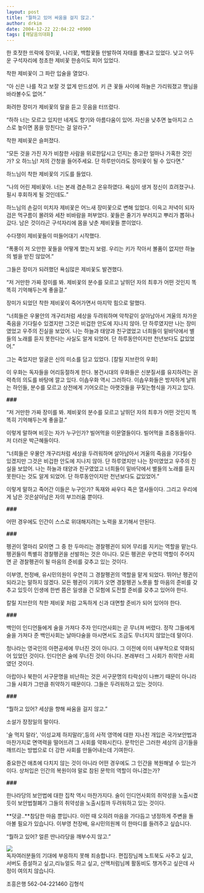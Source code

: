 ```yaml
---
layout: post
title: "뭘하고 있어 싸움을 걸지 않고."
author: drkim
date: 2004-12-22 22:04:22 +0900
tags: [깨달음의대화]
---
```

한 호젓한 뜨락에 장미꽃, 나리꽃, 백합꽃들 만발하여 자태를 뽐내고 있었다. 낮고 어두운 구석자리에 청초한 제비꽃 한송이도 피어 있었다. 
  
  
착한 제비꽃이 그 파란 입술을 열었다.    
  
“아 신은 나를 작고 보잘 것 없게 만드셨어. 키 큰 꽃들 사이에 하늘은 가리워졌고 햇님을 바라볼수도 없어.”    
  
화려한 장미가 제비꽃의 말을 듣고 웃음을 터뜨렸다.    
  
“하하 너는 모르고 있지만 네게도 향기와 아름다움이 있어. 자신을 낮추면 높아지고 스스로 높이면 몸을 망친다는 걸 알라구.”    
  
착한 제비꽃은 슬퍼졌다.    
  
“모든 것을 가진 자가 비참한 사람을 위로한답시고 던지는 충고란 얼마나 가혹한 것인가? 오 하느님! 저의 간청을 들어주세요. 단 하루만이라도 장미꽃이 될 수 있다면.”    
  
하느님이 착한 제비꽃의 기도를 들었다.    
  
“나의 어린 제비꽃아. 너는 본래 겸손하고 온유하였다. 욕심이 생겨 정신이 흐려졌구나. 필시 후회하게 될 것인데도.”    
  
하느님의 손길이 미치자 제비꽃은 어느새 장미꽃으로 변해 있었다. 이윽고 저녁이 되자 검은 먹구름이 몰려와 세찬 비바람을 퍼부었다. 꽃들은 줄기가 부러지고 뿌리가 뽑혀나갔다. 남은 것이라곤 구석자리에 몸을 낮춘 제비꽃들 뿐이었다.    
  
수다쟁이 제비꽃들이 떠들어대기 시작했다.    
  
“폭풍이 저 오만한 꽃들을 어떻게 했는지 보렴. 우리는 키가 작아서 볼품이 없지만 하늘의 벌을 받진 않았어.”    
  
그들은 장미가 되려했던 욕심많은 제비꽃도 발견했다.    
  
“저 거만한 가짜 장미를 봐. 제비꽃의 분수를 모르고 날뛰던 자의 최후가 어떤 것인지 똑똑히 기억해두는게 좋을걸.”    
  
장미가 되었던 착한 제비꽃이 죽어가면서 마지막 힘으로 말했다. 
  
  
“너희들은 우물안의 개구리처럼 세상을 두려워하며 악착같이 살아남아서 겨울의 차가운 죽음을 기다릴수 있겠지만 그것은 비겁한 안도에 지나지 않아. 단 하루였지만 나는 장미였었고 우주의 진실을 보았어. 나는 하늘과 태양과 친구였었고 너희들이 밑바닥에서 별들의 노래를 듣지 못한다는 사실도 알게 되었어. 단 하루동안이지만 천년보다도 값있었어.”    
  
그는 죽었지만 얼굴은 신의 미소를 담고 있었다. [칼릴 지브란의 우화]    
  
이 우화는 독자들을 어리둥절하게 한다. 봉건시대의 우화들은 신분질서를 유지하려는 권력측의 의도를 바탕에 깔고 있다. 이솝우화 역시 그러하다. 이솝우화들은 방자하게 날뛰는 하인들, 분수를 모르고 상전에게 기어오르는 아랫것들을 꾸짖는형식을 가지고 있다.    
  
**###**   
  
“저 거만한 가짜 장미를 봐. 제비꽃의 분수를 모르고 날뛰던 자의 최후가 어떤 것인지 똑똑히 기억해두는게 좋을걸.”    
  
이렇게 말하며 비웃는 자가 누구인가? 빌어먹을 이문열들이다. 빌어먹을 조중동들이다. 저 더러운 박근혜들이다.    
  
“너희들은 우물안 개구리처럼 세상을 두려워하며 살아남아서 겨울의 죽음을 기다릴수 있겠지만 그것은 비겁한 안도에 지나지 않아. 단 하루였지만 나는 장미였었고 우주의 진실을 보았어. 나는 하늘과 태양과 친구였었고 너희들이 밑바닥에서 별들의 노래를 듣지 못한다는 것도 알게 되었어. 단 하루동안이지만 천년보다도 값있었어.”    
  
이렇게 말하고 죽어간 이들은 누구인가? 독재와 싸우다 죽은 열사들이다. 그리고 우리에게 남은 것은살아남은 자의 부끄러움 뿐이다.    
  
**###**   
  
어떤 경우에도 인간이 스스로 위대해지려는 노력을 포기해서 안된다. 
  
  
**###**   
  
펭귄이 열마리 모이면 그 중 한 두마리는 경찰펭귄이 되어 무리를 지키는 역할을 맡는다. 펭귄들이 특별히 경찰펭귄을 선발하는 것은 아니다. 모든 펭귄은 우연히 역할이 주어지면 곧 경찰펭귄이 될 마음의 준비를 갖추고 있는 것이다.    
  
이부영, 천정배, 유시민의원이 우연히 그 경찰펭귄의 역할을 맡게 되었다. 뛰어난 펭귄이 되라고는 말하지 않겠다. 모든 펭귄이 기회가 오면 경찰펭귄 노릇을 할 마음의 준비를 갖추고 있듯이 인생에 한번 쯤은 일생을 건 모험에 도전할 준비를 갖추고 있어야 한다.    
  
칼릴 지브란의 착한 제비꽃 처럼 고독하게 신과 대면할 준비가 되어 있어야 한다.    
  
**###**   
  
백인이 인디언들에게 술을 가져다 주자 인디언사회는 곧 무너져 버렸다. 정작 그들에게 술을 가져다 준 백인사회는 날마다술을 마시면서도 조금도 무너지지 않았는데 말이다.    
  
청나라는 영국인의 아편공세에 무너진 것이 아니다. 그 이전에 이미 내부적으로 약화되어 있었던 것이다. 인디언은 술에 무너진 것이 아니다. 본래부터 그 사회가 취약한 사회였던 것이다.    
  
아랍이나 북한이 서구문명을 비난하는 것은 서구문명의 타락상이 나쁘기 때문이 아니라 그들 사회가 그만큼 취약하기 때문이다. 그들은 두려워하고 있는 것이다.    
  
**###**   
  
“뭘하고 있어? 세상을 향해 싸움을 걸지 않고.”    
  
소설가 장정일의 말이다.    
  
'술 먹지 말라', '이성교제 하지말라',등의 사적 영역에 대한 지나친 개입은 국가보안법과 마찬가지로 면역력을 떨어뜨려 그 사회를 약화시킨다. 문학인은 그러한 세상의 금기들을 깨뜨리는 방법으로 더 강한 사회를 만들어내는데 기여한다.    
  
중요한건 애초에 다치지 않는 것이 아니라 어떤 경우에도 그 인간을 복원해낼 수 있는가이다. 상처입은 인간의 복원이야 말로 참된 문학의 역할이 아니겠는가?    
  
**###**   
  
한나라당의 보안법에 대한 집착 역시 마찬가지다. 술이 인디언사회의 취약성을 노출시켰듯이 보안법철폐가 그들의 취약성을 노출시킬까 두려워하고 있는 것이다.    
   

  
  
**덧글..**참담한 마음 뿐입니다. 이런 때 오히려 마음을 가다듬고 냉정하게 주변을 돌아볼 필요가 있습니다. 이부영 천장배, 유시민의원께 이 한마디를 들려주고 싶습니다.    
  
“뭘하고 있어? 얼른 딴나라당을 깨부수지 않고.”    
   

  
  
![](http://drkimz.com/technote/board/private/upimg/1094455798.jpg)  
독자여러분들의 기대에 부응하지 못해 죄송합니다. 편집장님께 노트북도 사주고 싶고, 서버도 증설하고 싶고,리뉴얼도 하고 싶고, 산맥처럼님께 활동비도 챙겨주고 싶은데 사정이 여의치 않습니다.   
  
조흥은행 562-04-221460 김형석